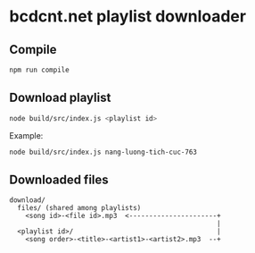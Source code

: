 # bcdcnt.net playlist downloader

## Compile

```sh
npm run compile
```

## Download playlist

```sh
node build/src/index.js <playlist id>
```

Example:

```sh
node build/src/index.js nang-luong-tich-cuc-763
```

## Downloaded files

```
download/
  files/ (shared among playlists)
    <song id>-<file id>.mp3  <----------------------+
                                                    |
  <playlist id>/                                    |
    <song order>-<title>-<artist1>-<artist2>.mp3  --+
```

